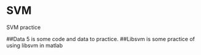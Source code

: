 # SVM
SVM practice

##Data 5 is some code and data to practice.
##Libsvm is some practice of using libsvm in matlab
